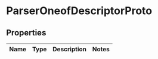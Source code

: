 # ParserOneofDescriptorProto

## Properties
Name | Type | Description | Notes
------------ | ------------- | ------------- | -------------
